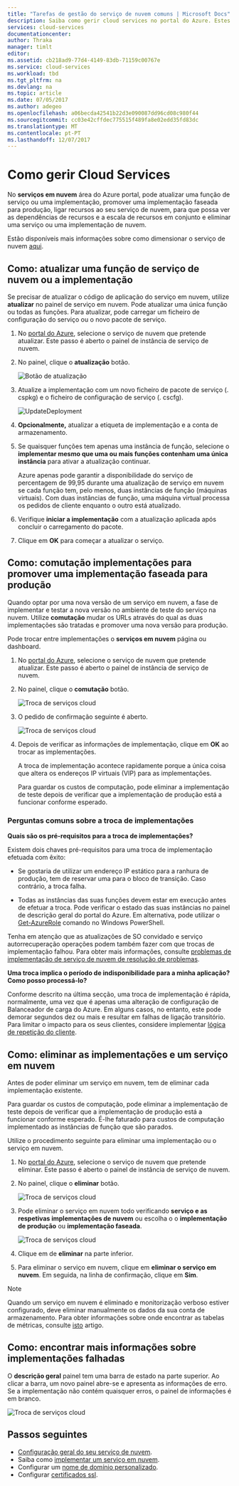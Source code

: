 ```yaml
---
title: "Tarefas de gestão do serviço de nuvem comuns | Microsoft Docs"
description: Saiba como gerir cloud services no portal do Azure. Estes exemplos utilizam o portal do Azure.
services: cloud-services
documentationcenter: 
author: Thraka
manager: timlt
editor: 
ms.assetid: cb218ad9-77d4-4149-83db-71159c00767e
ms.service: cloud-services
ms.workload: tbd
ms.tgt_pltfrm: na
ms.devlang: na
ms.topic: article
ms.date: 07/05/2017
ms.author: adegeo
ms.openlocfilehash: a06becda42541b22d3e090087dd96cd08c980f44
ms.sourcegitcommit: cc03e42cffdec775515f489fa8e02edd35fd83dc
ms.translationtype: MT
ms.contentlocale: pt-PT
ms.lasthandoff: 12/07/2017
---
```

# <a name="how-to-manage-cloud-services"></a>Como gerir Cloud Services
No **serviços em nuvem** área do Azure portal, pode atualizar uma função de serviço ou uma implementação, promover uma implementação faseada para produção, ligar recursos ao seu serviço de nuvem, para que possa ver as dependências de recursos e a escala de recursos em conjunto e eliminar uma serviço ou uma implementação de nuvem.

Estão disponíveis mais informações sobre como dimensionar o serviço de nuvem [aqui](cloud-services-how-to-scale-portal.md).

## <a name="how-to-update-a-cloud-service-role-or-deployment"></a>Como: atualizar uma função de serviço de nuvem ou a implementação
Se precisar de atualizar o código de aplicação do serviço em nuvem, utilize **atualizar** no painel de serviço em nuvem. Pode atualizar uma única função ou todas as funções. Para atualizar, pode carregar um ficheiro de configuração do serviço ou o novo pacote de serviço.

1. No [portal do Azure][Azure portal], selecione o serviço de nuvem que pretende atualizar. Este passo é aberto o painel de instância de serviço de nuvem.
2. No painel, clique o **atualização** botão.

    ![Botão de atualização](./media/cloud-services-how-to-manage-portal/update-button.png)

3. Atualize a implementação com um novo ficheiro de pacote de serviço (. cspkg) e o ficheiro de configuração de serviço (. cscfg).

    ![UpdateDeployment](./media/cloud-services-how-to-manage-portal/update-blade.png)

4. **Opcionalmente,** atualizar a etiqueta de implementação e a conta de armazenamento.
5. Se quaisquer funções tem apenas uma instância de função, selecione o **implementar mesmo que uma ou mais funções contenham uma única instância** para ativar a atualização continuar.

    Azure apenas pode garantir a disponibilidade do serviço de percentagem de 99,95 durante uma atualização de serviço em nuvem se cada função tem, pelo menos, duas instâncias de função (máquinas virtuais). Com duas instâncias de função, uma máquina virtual processa os pedidos de cliente enquanto o outro está atualizado.

6. Verifique **iniciar a implementação** com a atualização aplicada após concluir o carregamento do pacote.
7. Clique em **OK** para começar a atualizar o serviço.

## <a name="how-to-swap-deployments-to-promote-a-staged-deployment-to-production"></a>Como: comutação implementações para promover uma implementação faseada para produção
Quando optar por uma nova versão de um serviço em nuvem, a fase de implementar e testar a nova versão no ambiente de teste do serviço na nuvem. Utilize **comutação** mudar os URLs através do qual as duas implementações são tratadas e promover uma nova versão para produção.

Pode trocar entre implementações o **serviços em nuvem** página ou dashboard.

1. No [portal do Azure][Azure portal], selecione o serviço de nuvem que pretende atualizar. Este passo é aberto o painel de instância de serviço de nuvem.
2. No painel, clique o **comutação** botão.

    ![Troca de serviços cloud](./media/cloud-services-how-to-manage-portal/swap-button.png)

3. O pedido de confirmação seguinte é aberto.

    ![Troca de serviços cloud](./media/cloud-services-how-to-manage-portal/swap-prompt.png)

4. Depois de verificar as informações de implementação, clique em **OK** ao trocar as implementações.

    A troca de implementação acontece rapidamente porque a única coisa que altera os endereços IP virtuais (VIP) para as implementações.

    Para guardar os custos de computação, pode eliminar a implementação de teste depois de verificar que a implementação de produção está a funcionar conforme esperado.

### <a name="common-questions-about-swapping-deployments"></a>Perguntas comuns sobre a troca de implementações

**Quais são os pré-requisitos para a troca de implementações?**

Existem dois chaves pré-requisitos para uma troca de implementação efetuada com êxito:

- Se gostaria de utilizar um endereço IP estático para a ranhura de produção, tem de reservar uma para o bloco de transição. Caso contrário, a troca falha.

- Todas as instâncias das suas funções devem estar em execução antes de efetuar a troca. Pode verificar o estado das suas instâncias no painel de descrição geral do portal do Azure. Em alternativa, pode utilizar o [Get-AzureRole](/powershell/module/azure/get-azurerole?view=azuresmps-3.7.0) comando no Windows PowerShell.

Tenha em atenção que as atualizações de SO convidado e serviço autorrecuperação operações podem também fazer com que trocas de implementação falhou. Para obter mais informações, consulte [problemas de implementação de serviço de nuvem de resolução de problemas](cloud-services-troubleshoot-deployment-problems.md).

**Uma troca implica o período de indisponibilidade para a minha aplicação? Como posso processá-lo?**

Conforme descrito na última secção, uma troca de implementação é rápida, normalmente, uma vez que é apenas uma alteração de configuração de Balanceador de carga do Azure. Em alguns casos, no entanto, este pode demorar segundos dez ou mais e resultar em falhas de ligação transitório. Para limitar o impacto para os seus clientes, considere implementar [lógica de repetição do cliente](../best-practices-retry-general.md).

## <a name="how-to-delete-deployments-and-a-cloud-service"></a>Como: eliminar as implementações e um serviço em nuvem
Antes de poder eliminar um serviço em nuvem, tem de eliminar cada implementação existente.

Para guardar os custos de computação, pode eliminar a implementação de teste depois de verificar que a implementação de produção está a funcionar conforme esperado. É-lhe faturado para custos de computação implementado as instâncias de função que são parados.

Utilize o procedimento seguinte para eliminar uma implementação ou o serviço em nuvem.

1. No [portal do Azure][Azure portal], selecione o serviço de nuvem que pretende eliminar. Este passo é aberto o painel de instância de serviço de nuvem.
2. No painel, clique o **eliminar** botão.

    ![Troca de serviços cloud](./media/cloud-services-how-to-manage-portal/delete-button.png)

3. Pode eliminar o serviço em nuvem todo verificando **serviço e as respetivas implementações de nuvem** ou escolha o o **implementação de produção** ou **implementação faseada**.

    ![Troca de serviços cloud](./media/cloud-services-how-to-manage-portal/delete-blade.png)

4. Clique em de **eliminar** na parte inferior.
5. Para eliminar o serviço em nuvem, clique em **eliminar o serviço em nuvem**. Em seguida, na linha de confirmação, clique em **Sim**.

> [!NOTE]
> Quando um serviço em nuvem é eliminado e monitorização verboso estiver configurado, deve eliminar manualmente os dados da sua conta de armazenamento. Para obter informações sobre onde encontrar as tabelas de métricas, consulte [isto](cloud-services-how-to-monitor.md) artigo.


## <a name="how-to-find-more-information-about-failed-deployments"></a>Como: encontrar mais informações sobre implementações falhadas
O **descrição geral** painel tem uma barra de estado na parte superior. Ao clicar a barra, um novo painel abre-se e apresenta as informações de erro. Se a implementação não contém quaisquer erros, o painel de informações é em branco.

![Troca de serviços cloud](./media/cloud-services-how-to-manage-portal/status-info.png)



[Azure portal]: https://portal.azure.com

## <a name="next-steps"></a>Passos seguintes
* [Configuração geral do seu serviço de nuvem](cloud-services-how-to-configure-portal.md).
* Saiba como [implementar um serviço em nuvem](cloud-services-how-to-create-deploy-portal.md).
* Configurar um [nome de domínio personalizado](cloud-services-custom-domain-name-portal.md).
* Configurar [certificados ssl](cloud-services-configure-ssl-certificate-portal.md).
